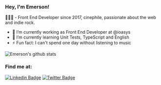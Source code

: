 ### Hey, I'm Emerson!

👨🏽‍🚀 - Front End Developer since 2017, cinephile, passionate about the web and indie rock.

- 🔭 I’m currently working as Front End Developer at @ioasys
- 🌱 I’m currently learning Unit Tests, TypeScript and English
- ⚡ Fun fact: I can't spend one day without listening to music

<!--
- 👯 I’m looking to collaborate on ...
- 🤔 I’m looking for help with ...
- 💬 Ask me about ...
- 😄 Pronouns: ...
- ⚡ Fun fact: ...
-->
![Emerson's github stats](https://github-readme-stats.vercel.app/api?username=oemersonpaiva&show_icons=true&theme=synthwave)
<!--[![Top Langs](https://github-readme-stats.vercel.app/api/top-langs/?username=oemersonpaiva&langs_count=8&layout=compact)](https://github.com/oemersonpaiva/github-readme-stats)-->

### Find me at:
[![Linkedin Badge](https://img.shields.io/badge/-LinkedIn-blue?style=flat-square&logo=Linkedin&logoColor=white&link=https://www.linkedin.com/in/oemersonpaiva/)](https://www.linkedin.com/in/oemersonpaiva/)
[![Twitter Badge](https://img.shields.io/badge/-Twitter-blue?style=flat-square&labelColor=blue&logo=twitter&logoColor=white&link=https://twitter.com/oemersonpaiva)](https://twitter.com/oemersonpaiva)
